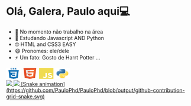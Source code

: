 
<link rel = "stylesheet" href = "https://cdn.jsdelivr.net/gh/devicons/devicon@v2.13.0/devicon.min.css">
  </head>
<h1> Olá, Galera, Paulo aqui💻</h1>

<!--
**PauloPhd/PauloPhd** is a ✨ _special_ ✨ repository because its `README.md` (this file) appears on your GitHub profile.

Here are some ideas to get you started:-->

- 🔭 No momento não trabalho na área
- 🌱 Estudando Javascript AND Python
- 🤓 HTML and CSS3 EASY
- 😄 Pronomes: ele/dele
- ⚡ Um fato: Gosto de Harrt Potter ...
<div style="display: inline_block">
<img aling="center" alt="css3" height="30" width="40" src="https://github.com/devicons/devicon/blob/master/icons/css3/css3-plain-wordmark.svg">
 <img aling="center" alt="html5" height="30" width="40" src="https://github.com/devicons/devicon/blob/master/icons/html5/html5-original.svg">
 <img aling="center" alt="js" height="30" width="40" src="https://github.com/devicons/devicon/blob/master/icons/javascript/javascript-plain.svg">
 <img aling="center" alt="python" height="30" width="40" src="https://github.com/devicons/devicon/blob/master/icons/python/python-original.svg">
</div>
<div>
 <a href="https://github.com/PauloPhd">
  <img height="180em" src="https://github-readme-stats.vercel.app/api?username=PauloPhd&show_icons=true&theme=dracula&include_all_commits=true&count_private=true"/>
  <img height="180em" src="https://github-readme-stats.vercel.app/api/top-langs/?username=PauloPhd&layout=compact&langs_count=7&theme=dracula"/>
 [Snake animation](https://github.com/PauloPhd/PauloPhd/blob/output/github-contribution-grid-snake.svg)
   
 
   </div>
  </html>
